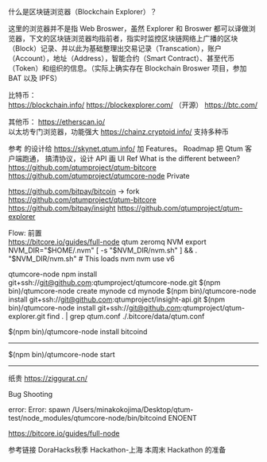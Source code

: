 什么是区块链浏览器（Blockchain Explorer）？

这里的浏览器并不是指 Web Broswer，虽然 Explorer 和 Broswer 都可以译做浏览器，下文的区块链浏览器均指前者，指实时监控区块链网络上广播的区块（Block）记录、并以此为基础整理出交易记录（Transcation），账户（Account），地址（Address），智能合约（Smart Contract）、甚至代币（Token）和组织的信息。（实际上确实存在 Blockchain Broswer 项目，参加 BAT 以及 IPFS）

比特币：	
https://blockchain.info/
https://blockexplorer.com/ （开源）
https://btc.com/

其他币：
https://etherscan.io/   
	以太坊专门浏览器，功能强大
https://chainz.cryptoid.info/ 
支持多种币 




参考 
的设计给
https://skynet.qtum.info/ 
加 Features。 
Roadmap
把 Qtum 客户端跑通，
搞清协议，设计 API
画 UI 
Ref 
What is the different between?
https://github.com/qtumproject/qtum-bitcore 
https://github.com/qtumproject/qtumcore-node Private

https://github.com/bitpay/bitcoin   -> fork
https://github.com/qtumproject/qtum-bitcore
https://github.com/bitpay/insight 
https://github.com/qtumproject/qtum-explorer  




Flow:
前置  
https://bitcore.io/guides/full-node
qtum
zeromq
NVM
export NVM_DIR="$HOME/.nvm"
[ -s "$NVM_DIR/nvm.sh" ] && . "$NVM_DIR/nvm.sh" # This loads nvm
nvm use v6

qtumcore-node
npm install git+ssh://git@github.com:qtumproject/qtumcore-node.git
$(npm bin)/qtumcore-node create mynode
cd mynode 
$(npm bin)/qtumcore-node install git+ssh://git@github.com:qtumproject/insight-api.git
$(npm bin)/qtumcore-node install git+ssh://git@github.com:qtumproject/qtum-explorer.git
find . | grep qtum.conf
./.bitcore/data/qtum.conf

$(npm bin)/qtumcore-node install bitcoind


----

$(npm bin)/qtumcore-node start



----
纸贵
https://ziggurat.cn/

Bug Shooting

error: Error: spawn /Users/minakokojima/Desktop/qtum-test/node_modules/qtumcore-node/bin/bitcoind ENOENT

https://bitcore.io/guides/full-node


参考链接
DoraHacks秋季 Hackathon-上海 
本周末 Hackathon 的准备
